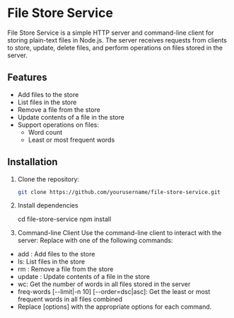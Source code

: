 # File Store Service

File Store Service is a simple HTTP server and command-line client for storing plain-text files in Node.js. The server receives requests from clients to store, update, delete files, and perform operations on files stored in the server.

## Features

- Add files to the store
- List files in the store
- Remove a file from the store
- Update contents of a file in the store
- Support operations on files:
  - Word count
  - Least or most frequent words

## Installation

1. Clone the repository:

   ```bash
   git clone https://github.com/yourusername/file-store-service.git

2. Install dependencies

    cd file-store-service
    npm install

3. Command-line Client
    Use the command-line client to interact with the server:
    Replace <command> with one of the following commands:

- add <filenames>: Add files to the store
- ls: List files in the store
- rm <filename>: Remove a file from the store
- update <filename>: Update contents of a file in the store
- wc: Get the number of words in all files stored in the server
- freq-words [--limit|-n 10] [--order=dsc|asc]: Get the least or most frequent words in all files combined
- Replace [options] with the appropriate options for each command.
